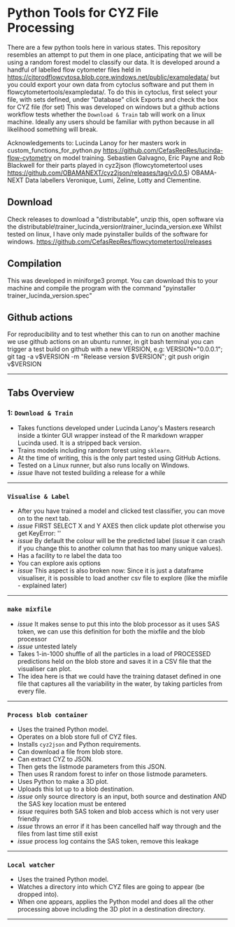 # Python Tools for CYZ File Processing

There are a few python tools here in various states. This repository resembles an attempt to put them in one place, anticipating that we will be using a random forest model to classify our data.
It is developed around a handful of labelled flow cytometer files held in https://citprodflowcytosa.blob.core.windows.net/public/exampledata/ but you could export your own data from cytoclus software and put them in flowcytometertools/exampledata/. To do this in cytoclus, first select your file, with sets defined, under "Database" click Exports and check the box for CYZ file (for set)
This was developed on windows but a github actions workflow tests whether the `Download & Train` tab will work on a linux machine.
Ideally any users should be familiar with python because in all likelihood something will break. 

Acknowledgements to:
Lucinda Lanoy for her masters work in custom_functions_for_python.py https://github.com/CefasRepRes/lucinda-flow-cytometry on model training.
Sebastien Galvagno, Eric Payne and Rob Blackwell for their parts played in cyz2json (flowcytometertool uses https://github.com/OBAMANEXT/cyz2json/releases/tag/v0.0.5)
OBAMA-NEXT Data labellers Veronique, Lumi, Zeline, Lotty and Clementine.


## Download

Check releases to download a "distributable", unzip this, open software via the distributable\trainer_lucinda_version\trainer_lucinda_version.exe
Whilst tested on linux, I have only made pyinstaller builds of the software for windows.
https://github.com/CefasRepRes/flowcytometertool/releases


## Compilation

This was developed in miniforge3 prompt. You can download this to your machine and compile the program with the command "pyinstaller trainer_lucinda_version.spec"

## Github actions

For reproducibility and to test whether this can to run on another machine we use github actions on an ubuntu runner, in git bash terminal you can trigger a test build on github with a new VERSION, e.g:
VERSION="0.0.0.1"; git tag -a v$VERSION -m "Release version $VERSION"; git push origin v$VERSION


---

## Tabs Overview 

### 1: `Download & Train`
- Takes functions developed under Lucinda Lanoy's Masters research inside a tkinter GUI wrapper instead of the R markdown wrapper Lucinda used. It is a stripped back version.
- Trains models including random forest using `sklearn`.
- At the time of writing, this is the only part tested using GitHub Actions.
- Tested on a Linux runner, but also runs locally on Windows.
- *issue* Ihave not tested building a release for a while

---

### `Visualise & Label`
- After you have trained a model and clicked test classifier, you can move on to the next tab.
- *issue* FIRST SELECT X and Y AXES then click update plot otherwise you get KeyError: ''
- *issue* By default the colour will be the predicted label (*issue* it can crash if you change this to another column that has too many unique values).
- Has a facility to re label the data too
- You can explore axis options
- *issue* This aspect is also broken now: Since it is just a dataframe visualiser, it is possible to load another csv file to explore (like the mixfile - explained later)

---


### `make mixfile`
- *issue* It makes sense to put this into the blob processor as it uses SAS token, we can use this definition for both the mixfile and the blob processor
- *issue* untested lately
- Takes 1-in-1000 shuffle of all the particles in a load of PROCESSED predictions held on the blob store and saves it in a CSV file that the visualiser can plot.
- The idea here is that we could have the training dataset defined in one file that captures all the variability in the water, by taking particles from every file.

---

### `Process blob container`
- Uses the trained Python model.
- Operates on a blob store full of CYZ files.
- Installs `cyz2json` and Python requirements.
- Can download a file from blob store.
- Can extract CYZ to JSON.
- Then gets the listmode parameters from this JSON.
- Then uses R random forest to infer on those listmode parameters.
- Uses Python to make a 3D plot.
- Uploads this lot up to a blob destination.
- *issue* only source directory is an input, both source and destination AND the SAS key location must be entered
- *issue* requires both SAS token and blob access which is not very user friendly
- *issue* throws an error if it has been cancelled half way through and the files from last time still exist
- *issue* process log contains the SAS token, remove this leakage

---

### `Local watcher`
- Uses the trained Python model.
- Watches a directory into which CYZ files are going to appear (be dropped into).
- When one appears, applies the Python model and does all the other processing above including the 3D plot in a destination directory.

---
